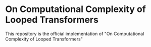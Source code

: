 # On Computational Complexity of Looped Transformers

This repository is the official implementation of "On Computational Complexity of Looped Transformers"
